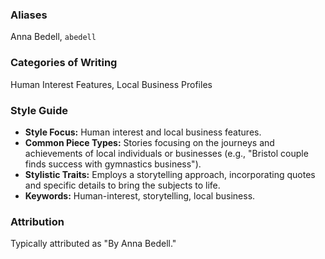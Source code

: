 ### Aliases
Anna Bedell, `abedell`

### Categories of Writing
Human Interest Features, Local Business Profiles

### Style Guide
* **Style Focus:** Human interest and local business features.
* **Common Piece Types:** Stories focusing on the journeys and achievements of local individuals or businesses (e.g., "Bristol couple finds success with gymnastics business").
* **Stylistic Traits:** Employs a storytelling approach, incorporating quotes and specific details to bring the subjects to life.
* **Keywords:** Human-interest, storytelling, local business.

### Attribution
Typically attributed as "By Anna Bedell."